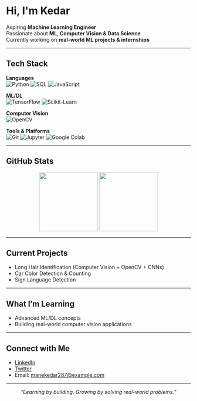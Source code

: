 # Hi, I'm Kedar

Aspiring **Machine Learning Engineer**  
Passionate about **ML, Computer Vision & Data Science**  
Currently working on **real-world ML projects & internships**  

---

## Tech Stack

**Languages**  
![Python](https://img.shields.io/badge/Python-3776AB?style=for-the-badge&logo=python&logoColor=white)
![SQL](https://img.shields.io/badge/SQL-003B57?style=for-the-badge&logo=postgresql&logoColor=white)
![JavaScript](https://img.shields.io/badge/JavaScript-F7DF1E?style=for-the-badge&logo=javascript&logoColor=black)

**ML/DL**  
![TensorFlow](https://img.shields.io/badge/TensorFlow-FF6F00?style=for-the-badge&logo=tensorflow&logoColor=white)
![Scikit-Learn](https://img.shields.io/badge/Scikit--Learn-F7931E?style=for-the-badge&logo=scikit-learn&logoColor=white)

**Computer Vision**  
![OpenCV](https://img.shields.io/badge/OpenCV-5C3EE8?style=for-the-badge&logo=opencv&logoColor=white)


**Tools & Platforms**  
![Git](https://img.shields.io/badge/Git-F05032?style=for-the-badge&logo=git&logoColor=white)
![Jupyter](https://img.shields.io/badge/Jupyter-F37626?style=for-the-badge&logo=jupyter&logoColor=white)
![Google Colab](https://img.shields.io/badge/Google_Colab-F9AB00?style=for-the-badge&logo=googlecolab&logoColor=white)

---

## GitHub Stats
<p align="center">
  <img src="https://github-readme-stats.vercel.app/api?username=ked-1823&show_icons=true&theme=tokyonight" height="160" />
  <img src="https://github-readme-stats.vercel.app/api/top-langs/?username=ked-1823&layout=compact&theme=tokyonight" height="160" />
</p>

---

## Current Projects
- Long Hair Identification (Computer Vision + OpenCV + CNNs)  
- Car Color Detection & Counting  
- Sign Language Detection  

---

## What I’m Learning
- Advanced ML/DL concepts  
- Building real-world computer vision applications  


---

## Connect with Me
- [LinkedIn](https://www.linkedin.com/in/kedarmane18/)  
- [Twitter](https://x.com/_kedar_18)  
- Email: manekedar287@example.com  

---

<div align="center">
<i>“Learning by building. Growing by solving real-world problems.”</i>
</div>

